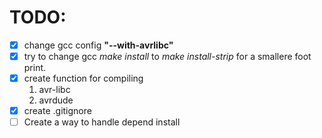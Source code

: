 # TODO:
- [x] change gcc config **"--with-avrlibc"**
- [x] try to change gcc _make install_ to _make install-strip_ for a smallere foot print. 
- [x] create function for compiling
	1. avr-libc
	2. avrdude
- [x] create .gitignore
- [ ] Create a way to handle depend install
